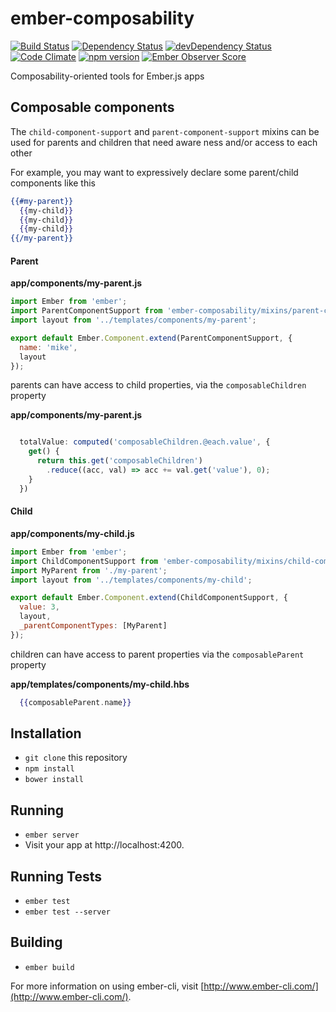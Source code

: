 # ember-composability

[![Build Status](https://travis-ci.org/mike-north/ember-composability.svg?branch=master)](https://travis-ci.org/mike-north/ember-composability)
[![Dependency Status](https://david-dm.org/mike-north/ember-composability.svg)](https://david-dm.org/mike-north/ember-composability)
[![devDependency Status](https://david-dm.org/mike-north/ember-composability/dev-status.svg)](https://david-dm.org/mike-north/ember-composability#info=devDependencies)
[![Code Climate](https://codeclimate.com/github/mike-north/ember-composability/badges/gpa.svg)](https://codeclimate.com/github/mike-north/ember-composability)
[![npm version](https://badge.fury.io/js/ember-composability.svg)](http://badge.fury.io/js/ember-composability)
[![Ember Observer Score](http://emberobserver.com/badges/ember-composability.svg)](http://emberobserver.com/addons/ember-composability)

Composability-oriented tools for Ember.js apps

## Composable components

The `child-component-support` and `parent-component-support` mixins can be used for parents and children that need aware ness and/or access to each other

For example, you may want to expressively declare some parent/child components like this

````handlebars
{{#my-parent}}
  {{my-child}}
  {{my-child}}
  {{my-child}}
{{/my-parent}}

````

#### Parent

**app/components/my-parent.js**

````js
import Ember from 'ember';
import ParentComponentSupport from 'ember-composability/mixins/parent-component-support';
import layout from '../templates/components/my-parent';

export default Ember.Component.extend(ParentComponentSupport, {
  name: 'mike',
  layout
});

````

parents can have access to child properties, via the `composableChildren` property

**app/components/my-parent.js**

```javascript

  totalValue: computed('composableChildren.@each.value', {
    get() {
      return this.get('composableChildren')
        .reduce((acc, val) => acc += val.get('value'), 0);
    }
  })

```

#### Child

**app/components/my-child.js**

````js
import Ember from 'ember';
import ChildComponentSupport from 'ember-composability/mixins/child-component-support';
import MyParent from './my-parent';
import layout from '../templates/components/my-child';

export default Ember.Component.extend(ChildComponentSupport, {
  value: 3,
  layout,
  _parentComponentTypes: [MyParent]
});

````

children can have access to parent properties via the `composableParent` property

**app/templates/components/my-child.hbs**

```handlebars
  {{composableParent.name}}

```


## Installation

* `git clone` this repository
* `npm install`
* `bower install`

## Running

* `ember server`
* Visit your app at http://localhost:4200.

## Running Tests

* `ember test`
* `ember test --server`

## Building

* `ember build`

For more information on using ember-cli, visit [http://www.ember-cli.com/](http://www.ember-cli.com/).
